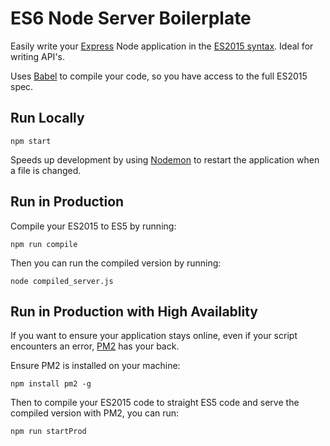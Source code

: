# ES6 Node Server Boilerplate

Easily write your [Express](http://expressjs.com/) Node application in the [ES2015 syntax](https://babeljs.io/docs/learn-es2015/). Ideal for writing API's.

Uses [Babel](https://babeljs.io/) to compile your code, so you have access to the full ES2015 spec.

## Run Locally


```
npm start
```

Speeds up development by using [Nodemon](http://nodemon.io/) to restart the application when a file is changed.

## Run in Production

Compile your ES2015 to ES5 by running:

```
npm run compile
```

Then you can run the compiled version by running:


```
node compiled_server.js
```

## Run in Production with High Availablity

If you want to ensure your application stays online, even if your script encounters an error, [PM2](http://pm2.keymetrics.io/) has your back.

Ensure PM2 is installed on your machine:

```
npm install pm2 -g
```

Then to compile your ES2015 code to straight ES5 code and serve the compiled version with PM2, you can run:

```
npm run startProd
```



